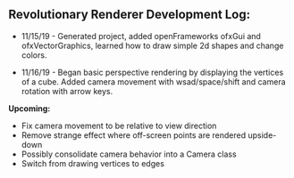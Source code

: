 <h2>Revolutionary Renderer Development Log:</h2>

* 11/15/19 - Generated project, added openFrameworks ofxGui and ofxVectorGraphics, learned how to draw simple 2d shapes and change colors.

* 11/16/19 - Began basic perspective rendering by displaying the vertices of a cube. Added camera movement with wsad/space/shift and camera rotation with arrow keys.

**Upcoming:**

* Fix camera movement to be relative to view direction
* Remove strange effect where off-screen points are rendered upside-down
* Possibly consolidate camera behavior into a Camera class
* Switch from drawing vertices to edges

